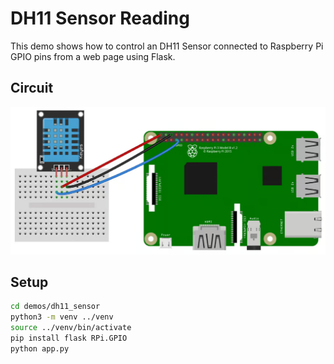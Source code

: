 # DH11 Sensor Reading

This demo shows how to control an DH11 Sensor  connected to Raspberry Pi GPIO pins from a web page using Flask.

## Circuit

![LED Circuit](../../circuits/dh11_sensor_circuit.jpg)

## Setup

```bash
cd demos/dh11_sensor
python3 -m venv ../venv
source ../venv/bin/activate
pip install flask RPi.GPIO
python app.py
```
